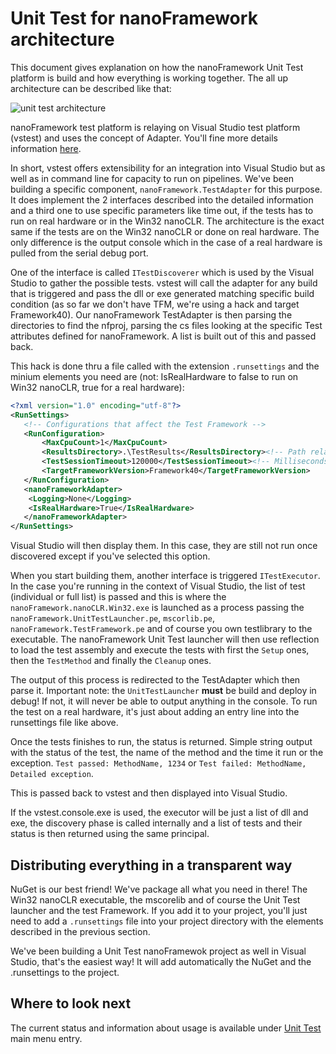 # Unit Test for nanoFramework architecture

This document gives explanation on how the nanoFramework Unit Test platform is build and how everything is working together. The all up architecture can be described like that:

![unit test architecture](../../images/test-architecture.png)

nanoFramework test platform is relaying on Visual Studio test platform (vstest) and uses the concept of Adapter. You'll fine more details information [here](https://github.com/Microsoft/vstest-docs/blob/master/RFCs/0004-Adapter-Extensibility.md).

In short, vstest offers extensibility for an integration into Visual Studio but as well as in command line for capacity to run on pipelines. We've been building a specific component, `nanoFramework.TestAdapter` for this purpose. It does implement the 2 interfaces described into the detailed information and a third one to use specific parameters like time out, if the tests has to run on real hardware or in the Win32 nanoCLR. The architecture is the exact same if the tests are on the Win32 nanoCLR or done on real hardware. The only difference is the output console which in the case of a real hardware is pulled from the serial debug port.

One of the interface is called `ITestDiscoverer` which is used by the Visual Studio to gather the possible tests. vstest will call the adapter for any build that is triggered and pass the dll or exe generated matching specific build condition (as so far we don't have TFM, we're using a hack and target Framework40). Our nanoFramework TestAdapter is then parsing the directories to find the nfproj, parsing the cs files looking at the specific Test attributes defined for nanoFramework. A list is built out of this and passed back.

This hack is done thru a file called with the extension `.runsettings` and the minium elements you need are (not: IsRealHardware to false to run on Win32 nanoCLR, true for a real hardware):

```xml
<?xml version="1.0" encoding="utf-8"?>
<RunSettings>
   <!-- Configurations that affect the Test Framework -->
   <RunConfiguration>
       <MaxCpuCount>1</MaxCpuCount>
       <ResultsDirectory>.\TestResults</ResultsDirectory><!-- Path relative to solution directory -->
       <TestSessionTimeout>120000</TestSessionTimeout><!-- Milliseconds -->
       <TargetFrameworkVersion>Framework40</TargetFrameworkVersion>
   </RunConfiguration>
   <nanoFrameworkAdapter>
    <Logging>None</Logging>
    <IsRealHardware>True</IsRealHardware>
   </nanoFrameworkAdapter>
</RunSettings>
```

Visual Studio will then display them. In this case, they are still not run once discovered except if you've selected this option.

When you start building them, another interface is triggered `ITestExecutor`. In the case you're running in the context of Visual Studio, the list of test (individual or full list) is passed and this is where the `nanoFramework.nanoCLR.Win32.exe` is launched as a process passing the `nanoFramework.UnitTestLauncher.pe`, `mscorlib.pe`, `nanoFramework.TestFramework.pe` and of course you own testlibrary to the executable. The nanoFramework Unit Test launcher will then use reflection to load the test assembly and execute the tests with first the `Setup` ones, then the `TestMethod` and finally the `Cleanup` ones.

The output of this process is redirected to the TestAdapter which then parse it. Important note: the `UnitTestLauncher` **must** be build and deploy in debug! If not, it will never be able to output anything in the console. To run the test on a real hardware, it's just about adding an entry line into the runsettings file like above.

Once the tests finishes to run, the status is returned. Simple string output with the status of the test, the name of the method and the time it run or the exception. `Test passed: MethodName, 1234` or `Test failed: MethodName, Detailed exception`.

This is passed back to vstest and then displayed into Visual Studio.

If the vstest.console.exe is used, the executor will be just a list of dll and exe, the discovery phase is called internally and a list of tests and their status is then returned using the same principal.

## Distributing everything in a transparent way

NuGet is our best friend! We've package all what you need in there! The Win32 nanoCLR executable, the mscorelib and of course the Unit Test launcher and the test Framework. If you add it to your project, you'll just need to add a `.runsettings` file into your project directory with the elements described in the previous section.

We've been building a Unit Test nanoFramewok project as well in Visual Studio, that's the easiest way! It will add automatically the NuGet and the .runsettings to the project.

## Where to look next

The current status and information about usage is available under [Unit Test](~/content/unit-test/index.md) main menu entry.
